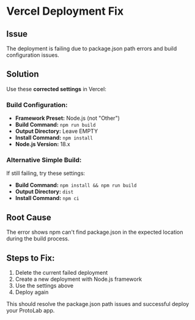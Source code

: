 # Vercel Deployment Fix

## Issue
The deployment is failing due to package.json path errors and build configuration issues.

## Solution
Use these **corrected settings** in Vercel:

### Build Configuration:
- **Framework Preset:** Node.js (not "Other")
- **Build Command:** `npm run build`
- **Output Directory:** Leave EMPTY
- **Install Command:** `npm install`
- **Node.js Version:** 18.x

### Alternative Simple Build:
If still failing, try these settings:
- **Build Command:** `npm install && npm run build`
- **Output Directory:** `dist`
- **Install Command:** `npm ci`

## Root Cause
The error shows npm can't find package.json in the expected location during the build process.

## Steps to Fix:
1. Delete the current failed deployment
2. Create a new deployment with Node.js framework
3. Use the settings above
4. Deploy again

This should resolve the package.json path issues and successful deploy your ProtoLab app.